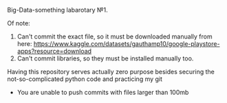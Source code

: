 Big-Data-something labarotary №1.

Of note: 
1. Can't commit the exact file, so it must be downloaded manually from here: https://www.kaggle.com/datasets/gauthamp10/google-playstore-apps?resource=download
2. Can't commit libraries, so they must be installed manually too.

Having this repository serves actually zero purpose besides securing the not-so-complicated python code and practicing my git
* You are unable to push commits with files larger than 100mb
